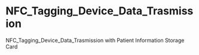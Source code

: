 # NFC_Tagging_Device_Data_Trasmission
NFC_Tagging_Device_Data_Trasmission with Patient Information Storage Card
